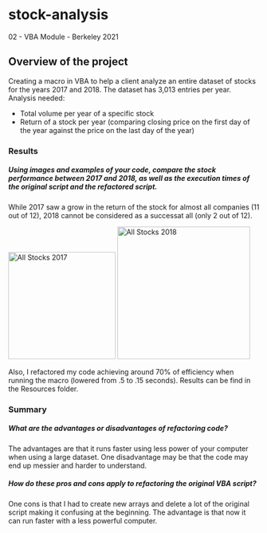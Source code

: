 # stock-analysis
02 - VBA Module - Berkeley 2021

## Overview of the project
Creating a macro in VBA to help a client analyze an entire dataset of stocks for the years 2017 and 2018. The dataset has 3,013 entries per year.
Analysis needed:
 - Total volume per year of a specific stock
 - Return of a stock per year (comparing closing price on the first day of the year against the price on the last day of the year)

### Results
##### Using images and examples of your code, compare the stock performance between 2017 and 2018, as well as the execution times of the original script and the refactored script.
While 2017 saw a grow in the return of the stock for almost all companies (11 out of 12), 2018 cannot be considered as a successat all (only 2 out of 12).


<img width="215" alt="All Stocks 2017" src="https://user-images.githubusercontent.com/25446419/109451016-1083b880-7a12-11eb-86e8-7fd29d0d472d.png">
<img width="266" alt="All Stocks 2018" src="https://user-images.githubusercontent.com/25446419/109451017-111c4f00-7a12-11eb-8cb6-a3c2ee5148d7.png">


Also, I refactored my code achieving around 70% of efficiency when running the macro (lowered from .5 to .15 seconds). Results can be find in the Resources folder.

### Summary
#####  What are the advantages or disadvantages of refactoring code?
The advantages are that it runs faster using less power of your computer when using a large dataset.
One disadvantage may be that the code may end up messier and harder to understand. 
##### How do these pros and cons apply to refactoring the original VBA script?
One cons is that I had to create new arrays and delete a lot of the original script making it confusing at the beginning.
The advantage is that now it can run faster with a less powerful computer.
